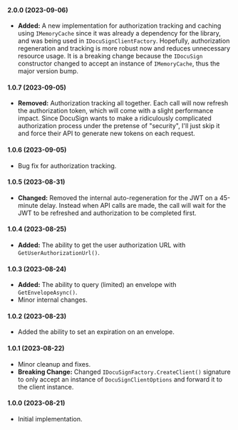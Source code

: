 #### 2.0.0 (2023-09-06)

- **Added:** A new implementation for authorization tracking and caching using `IMemoryCache` since it was already a dependency for the library, and was being used in `IDocuSignClientFactory`. Hopefully, authorization regeneration and tracking is more robust now and reduces unnecessary resource usage. It is a breaking change because the `IDocuSign` constructor changed to accept an instance of `IMemoryCache`, thus the major version bump.

#### 1.0.7 (2023-09-05)

- **Removed:** Authorization tracking all together. Each call will now refresh the authorization token, which will come with a slight performance impact. Since DocuSign wants to make a ridiculously complicated authorization process under the pretense of "security", I'll just skip it and force their API to generate new tokens on each request.

#### 1.0.6 (2023-09-05)

- Bug fix for authorization tracking.

#### 1.0.5 (2023-08-31)

- **Changed:** Removed the internal auto-regeneration for the JWT on a 45-minute delay. Instead when API calls are made, the call will wait for the JWT to be refreshed and authorization to be completed first.

#### 1.0.4 (2023-08-25)

- **Added:** The ability to get the user authorization URL with `GetUserAuthorizationUrl()`.

#### 1.0.3 (2023-08-24)

- **Added:** The ability to query (limited) an envelope with `GetEnvelopeAsync()`.
- Minor internal changes.

#### 1.0.2 (2023-08-23)

- Added the ability to set an expiration on an envelope.

#### 1.0.1 (2023-08-22)

- Minor cleanup and fixes.
- **Breaking Change:** Changed `IDocuSignFactory.CreateClient()` signature to only accept an instance of `DocuSignClientOptions` and forward it to the client instance.

#### 1.0.0 (2023-08-21)

- Initial implementation.